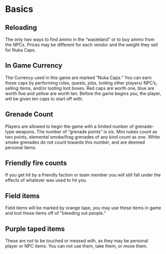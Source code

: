 
# Basics      
## Reloading    
The only two ways to find ammo in the “wasteland” or to buy ammo
from the NPCs. Prices may be different for each vendor and the
weight they sell for Nuka Caps.   
## In Game Currency
The Currency used in this game are marked “Nuka Caps.” You can
earn these caps by performing roles, quests, jobs, looting other
players/ NPC’s, selling items, and/or looting loot boxes. Red caps
are worth one, blue are worth five and yellow are worth ten.
Before the game begins you, the player, will be given ten caps to
start off with.
## Grenade Count
Players are allowed to begin the game with a limited number of
grenade-type weapons. The number of “grenade points” is six. Mini
nukes count as two points, elemental smoke/frag grenades of any
kind count as one. White smoke grenades do not count towards this
number, and are deemed personal items.
## Friendly fire counts
If you get hit by a friendly faction or team member you will still
fall under the effects of whatever was used to hit you.
## Field items
Field items will be marked by orange tape, you may use these items
in game and loot these items off of "bleeding out people.”
## Purple taped items
These are not to be touched or messed with, as they may be
personal player or NPC items. You can not use them, take them, or
move them.
